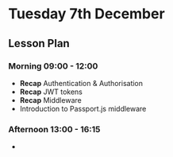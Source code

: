 # Tuesday 7th December

## Lesson Plan

### Morning 09:00 - 12:00

+ **Recap** Authentication & Authorisation
+ **Recap** JWT tokens
+ **Recap** Middleware
+ Introduction to Passport.js middleware

### Afternoon 13:00 - 16:15

+ 
